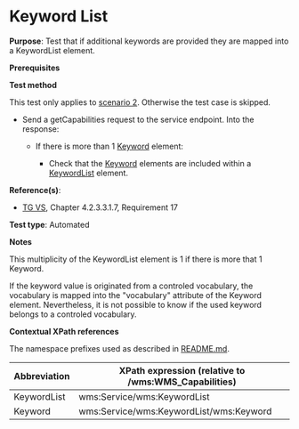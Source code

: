 # Keyword List

**Purpose**: Test that if additional keywords are provided they are mapped into a KeywordList element.

**Prerequisites**

**Test method**

This test only applies to [scenario 2](./README.md#scenarios). Otherwise the test case is skipped.

* Send a getCapabilities request to the service endpoint. Into the response:

  * If there is more than 1 [Keyword](#keyword) element:

    * Check that the [Keyword](#keyword) elements are included within a [KeywordList](#keywordList) element.

**Reference(s)**:
* [TG VS](./README.md#ref_TG_VS), Chapter 4.2.3.3.1.7, Requirement 17

**Test type**: Automated

**Notes**

This multiplicity of the KeywordList element is 1 if there is more that 1 Keyword.

If the keyword value is originated from a controled vocabulary, the vocabulary is mapped into the "vocabulary" attribute of the Keyword element. Nevertheless, it is not possible to know if the used keyword belongs to a controled vocabulary.


**Contextual XPath references**

The namespace prefixes used as described in [README.md](./README.md#namespaces).

Abbreviation                                               |  XPath expression (relative to /wms:WMS_Capabilities)
---------------------------------------------------------- | -------------------------------------------------------------------------
KeywordList <a name="keywordList"></a> | wms:Service/wms:KeywordList
Keyword <a name="keyword"></a> | wms:Service/wms:KeywordList/wms:Keyword

